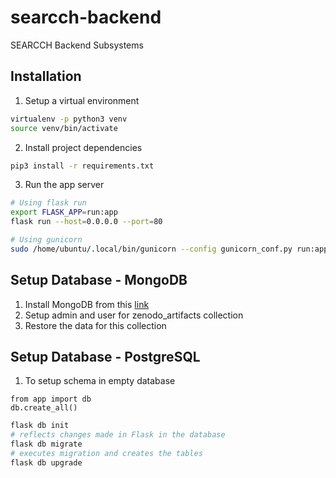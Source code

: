 # searcch-backend
SEARCCH Backend Subsystems

## Installation
1. Setup a virtual environment
```bash
virtualenv -p python3 venv
source venv/bin/activate
```
2. Install project dependencies
```bash
pip3 install -r requirements.txt
```
3. Run the app server
```bash
# Using flask run
export FLASK_APP=run:app
flask run --host=0.0.0.0 --port=80

# Using gunicorn
sudo /home/ubuntu/.local/bin/gunicorn --config gunicorn_conf.py run:app
```

## Setup Database - MongoDB
1. Install MongoDB from this [link](https://hackernoon.com/how-to-install-and-secure-mongodb-in-amazon-ec2-in-minutes-90184283b0a1)
2. Setup admin and user for zenodo_artifacts collection
3. Restore the data for this collection

## Setup Database - PostgreSQL
1. To setup schema in empty database
```python3
from app import db
db.create_all()
```

```bash
flask db init
# reflects changes made in Flask in the database
flask db migrate
# executes migration and creates the tables
flask db upgrade
```
